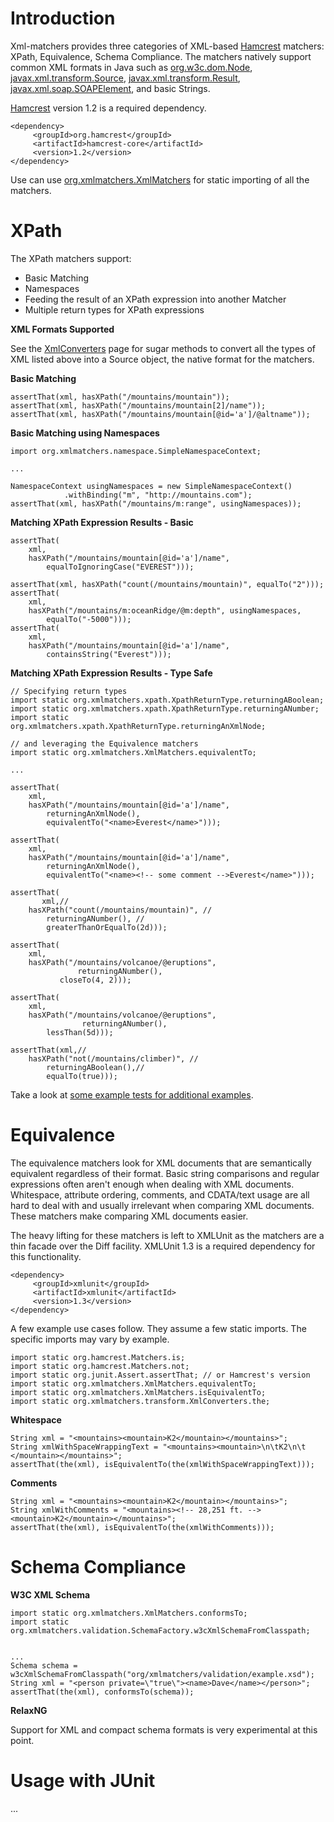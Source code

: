 # Introduction #

Xml-matchers provides three categories of XML-based [Hamcrest](http://code.google.com/p/hamcrest/) matchers: XPath, Equivalence, Schema Compliance.  The matchers natively support common XML formats in Java such as [org.w3c.dom.Node](http://download.oracle.com/javase/6/docs/api/org/w3c/dom/Node.html), [javax.xml.transform.Source](http://download.oracle.com/javase/6/docs/api/javax/xml/transform/Source.html), [javax.xml.transform.Result](http://download.oracle.com/javase/6/docs/api/javax/xml/transform/Result.html), [javax.xml.soap.SOAPElement](http://download.oracle.com/javase/6/docs/api/javax/xml/soap/SOAPElement.html), and basic Strings.

[Hamcrest](http://code.google.com/p/hamcrest/) version 1.2 is a required dependency.

```
<dependency>
     <groupId>org.hamcrest</groupId>
     <artifactId>hamcrest-core</artifactId>
     <version>1.2</version>
</dependency>
```

Use can use [org.xmlmatchers.XmlMatchers](http://code.google.com/p/xml-matchers/source/browse/trunk/xml-matchers/src/main/java/org/xmlmatchers/XmlMatchers.java) for static importing of all the matchers.

# XPath #

The XPath matchers support:
  * Basic Matching
  * Namespaces
  * Feeding the result of an XPath expression into another Matcher
  * Multiple return types for XPath expressions

**XML Formats Supported**

See the [XmlConverters](XmlConverters.md) page for sugar methods to convert all the types of XML listed above into a Source object, the native format for the matchers.

**Basic Matching**
```
assertThat(xml, hasXPath("/mountains/mountain"));
assertThat(xml, hasXPath("/mountains/mountain[2]/name"));
assertThat(xml, hasXPath("/mountains/mountain[@id='a']/@altname"));
```

**Basic Matching using Namespaces**
```
import org.xmlmatchers.namespace.SimpleNamespaceContext;

...

NamespaceContext usingNamespaces = new SimpleNamespaceContext()
			.withBinding("m", "http://mountains.com");
assertThat(xml, hasXPath("/mountains/m:range", usingNamespaces));
```

**Matching XPath Expression Results - Basic**
```
assertThat(
	xml,
	hasXPath("/mountains/mountain[@id='a']/name",
	    equalToIgnoringCase("EVEREST")));

assertThat(xml, hasXPath("count(/mountains/mountain)", equalTo("2")));
assertThat(
	xml,
	hasXPath("/mountains/m:oceanRidge/@m:depth", usingNamespaces,
		equalTo("-5000")));
assertThat(
	xml,
	hasXPath("/mountains/mountain[@id='a']/name",
		containsString("Everest")));
```

**Matching XPath Expression Results - Type Safe**
```
// Specifying return types
import static org.xmlmatchers.xpath.XpathReturnType.returningABoolean;
import static org.xmlmatchers.xpath.XpathReturnType.returningANumber;
import static org.xmlmatchers.xpath.XpathReturnType.returningAnXmlNode;

// and leveraging the Equivalence matchers
import static org.xmlmatchers.XmlMatchers.equivalentTo;

...

assertThat(
	xml,
	hasXPath("/mountains/mountain[@id='a']/name",
		returningAnXmlNode(),
		equivalentTo("<name>Everest</name>")));

assertThat(
	xml,
	hasXPath("/mountains/mountain[@id='a']/name",
		returningAnXmlNode(),
		equivalentTo("<name><!-- some comment -->Everest</name>")));

assertThat(
       xml,//
	hasXPath("count(/mountains/mountain)", //
		returningANumber(), //
		greaterThanOrEqualTo(2d)));

assertThat(
	xml,
	hasXPath("/mountains/volcanoe/@eruptions", 
               returningANumber(),
	       closeTo(4, 2)));

assertThat(
	xml,
	hasXPath("/mountains/volcanoe/@eruptions", 
                returningANumber(),
		lessThan(5d)));

assertThat(xml,//
	hasXPath("not(/mountains/climber)", //
		returningABoolean(),//
		equalTo(true)));
```

Take a look at [some example tests for additional examples](http://code.google.com/p/xml-matchers/source/browse/trunk/xml-matchers/src/test/java/org/xmlmatchers/xpath/HasXPathTest.java).

# Equivalence #

The equivalence matchers look for XML documents that are semantically equivalent regardless of their format.   Basic string comparisons and regular expressions often aren't enough when dealing with XML documents. Whitespace, attribute ordering, comments, and CDATA/text usage are all hard to deal with and usually irrelevant when comparing XML documents.  These matchers make comparing XML documents easier.

The heavy lifting for these matchers is left to XMLUnit as the matchers are a thin facade over the Diff facility.  XMLUnit 1.3 is a required dependency for this functionality.

```
<dependency>
     <groupId>xmlunit</groupId>
     <artifactId>xmlunit</artifactId>
     <version>1.3</version>
</dependency>
```

A few example use cases follow.  They assume a few static imports.  The specific imports may vary by example.

```
import static org.hamcrest.Matchers.is;
import static org.hamcrest.Matchers.not;
import static org.junit.Assert.assertThat; // or Hamcrest's version
import static org.xmlmatchers.XmlMatchers.equivalentTo;
import static org.xmlmatchers.XmlMatchers.isEquivalentTo;
import static org.xmlmatchers.transform.XmlConverters.the;
```

**Whitespace**
```
String xml = "<mountains><mountain>K2</mountain></mountains>";
String xmlWithSpaceWrappingText = "<mountains><mountain>\n\tK2\n\t </mountain></mountains>";
assertThat(the(xml), isEquivalentTo(the(xmlWithSpaceWrappingText)));
```

**Comments**
```
String xml = "<mountains><mountain>K2</mountain></mountains>";
String xmlWithComments = "<mountains><!-- 28,251 ft. --><mountain>K2</mountain></mountains>";
assertThat(the(xml), isEquivalentTo(the(xmlWithComments)));
```

# Schema Compliance #

**W3C XML Schema**
```
import static org.xmlmatchers.XmlMatchers.conformsTo;
import static org.xmlmatchers.validation.SchemaFactory.w3cXmlSchemaFromClasspath;


...
Schema schema = w3cXmlSchemaFromClasspath("org/xmlmatchers/validation/example.xsd");
String xml = "<person private=\"true\"><name>Dave</name></person>";
assertThat(the(xml), conformsTo(schema));
```

**RelaxNG**

Support for XML and compact schema formats is very experimental at this point.

# Usage with JUnit #

...